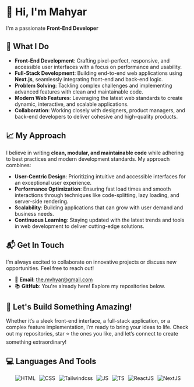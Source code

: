 
# 👋 Hi, I'm Mahyar

I'm a passionate **Front-End Developer**


## 💼 What I Do

- **Front-End Development**: Crafting pixel-perfect, responsive, and accessible user interfaces with a focus on performance and usability.
- **Full-Stack Development**: Building end-to-end web applications using **Next.js**, seamlessly integrating front-end and back-end logic.
- **Problem Solving**: Tackling complex challenges and implementing advanced features with clean and maintainable code.
- **Modern Web Features**: Leveraging the latest web standards to create dynamic, interactive, and scalable applications.
- **Collaboration**: Working closely with designers, product managers, and back-end developers to deliver cohesive and high-quality products.


## 📈 My Approach

I believe in writing **clean, modular, and maintainable code** while adhering to best practices and modern development standards. My approach combines:

- **User-Centric Design**: Prioritizing intuitive and accessible interfaces for an exceptional user experience.
- **Performance Optimization**: Ensuring fast load times and smooth interactions through techniques like code-splitting, lazy loading, and server-side rendering.
- **Scalability**: Building applications that can grow with user demand and business needs.
- **Continuous Learning**: Staying updated with the latest trends and tools in web development to deliver cutting-edge solutions.


## 📬 Get In Touch

I’m always excited to collaborate on innovative projects or discuss new opportunities. Feel free to reach out!

- 📧 **Email**: [the.mvhyar@gmail.com](mailto:the.mvhyar@gmail.com)
- 📚 **GitHub**: You're already here! Explore my repositories below.


## 🙌 Let's Build Something Amazing!

Whether it’s a sleek front-end interface, a full-stack application, or a complex feature implementation, I’m ready to bring your ideas to life. Check out my repositories, star ⭐ the ones you like, and let’s connect to create something extraordinary!


## 💻 Languages And Tools

<div style="display: flex; justify-content: center; gap: 10px;">
<img src="https://img.shields.io/badge/HTML5-E34F26?style=for-the-badge&logo=html5&logoColor=white" alt="HTML"/>
<img src="https://img.shields.io/badge/CSS3-1572B6?style=for-the-badge&logo=css3&logoColor=white" alt="CSS"/>
<img src="https://img.shields.io/badge/Tailwind_CSS-38B2AC?style=for-the-badge&logo=tailwind-css&logoColor=white" alt="Tailwindcss"/>
<img src="https://img.shields.io/badge/JavaScript-323330?style=for-the-badge&logo=javascript&logoColor=F7DF1E" alt="JS"/>
<img src="https://img.shields.io/badge/TypeScript-007ACC?style=for-the-badge&logo=typescript&logoColor=white" alt="TS"/>
<img src="https://img.shields.io/badge/React-20232A?style=for-the-badge&logo=react&logoColor=61DAFB" alt="ReactJS"/>
<img src="https://img.shields.io/badge/next%20js-000000?style=for-the-badge&logo=nextdotjs&logoColor=white" alt="NextJS"/>
</div>
